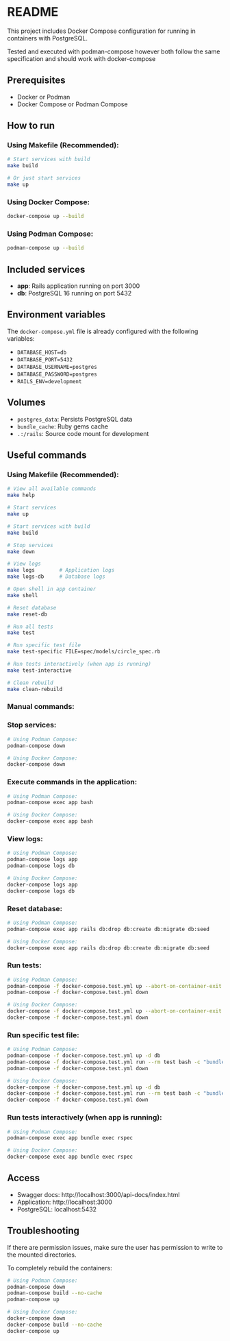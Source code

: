 # README

This project includes Docker Compose configuration for running in containers with PostgreSQL.

Tested and executed with podman-compose however both follow the same specification and should work with docker-compose

## Prerequisites

- Docker or Podman
- Docker Compose or Podman Compose

## How to run

### Using Makefile (Recommended):
```bash
# Start services with build
make build

# Or just start services
make up
```

### Using Docker Compose:
```bash
docker-compose up --build
```

### Using Podman Compose:
```bash
podman-compose up --build
```

## Included services

- **app**: Rails application running on port 3000
- **db**: PostgreSQL 16 running on port 5432

## Environment variables

The `docker-compose.yml` file is already configured with the following variables:

- `DATABASE_HOST=db`
- `DATABASE_PORT=5432`
- `DATABASE_USERNAME=postgres`
- `DATABASE_PASSWORD=postgres`
- `RAILS_ENV=development`

## Volumes

- `postgres_data`: Persists PostgreSQL data
- `bundle_cache`: Ruby gems cache
- `.:/rails`: Source code mount for development

## Useful commands

### Using Makefile (Recommended):
```bash
# View all available commands
make help

# Start services
make up

# Start services with build
make build

# Stop services
make down

# View logs
make logs        # Application logs
make logs-db     # Database logs

# Open shell in app container
make shell

# Reset database
make reset-db

# Run all tests
make test

# Run specific test file
make test-specific FILE=spec/models/circle_spec.rb

# Run tests interactively (when app is running)
make test-interactive

# Clean rebuild
make clean-rebuild
```

### Manual commands:

### Stop services:
```bash
# Using Podman Compose:
podman-compose down

# Using Docker Compose:
docker-compose down
```

### Execute commands in the application:
```bash
# Using Podman Compose:
podman-compose exec app bash

# Using Docker Compose:
docker-compose exec app bash
```

### View logs:
```bash
# Using Podman Compose:
podman-compose logs app
podman-compose logs db

# Using Docker Compose:
docker-compose logs app
docker-compose logs db
```

### Reset database:
```bash
# Using Podman Compose:
podman-compose exec app rails db:drop db:create db:migrate db:seed

# Using Docker Compose:
docker-compose exec app rails db:drop db:create db:migrate db:seed
```

### Run tests:

```sh
# Using Podman Compose:
podman-compose -f docker-compose.test.yml up --abort-on-container-exit
podman-compose -f docker-compose.test.yml down

# Using Docker Compose:
docker-compose -f docker-compose.test.yml up --abort-on-container-exit
docker-compose -f docker-compose.test.yml down
```

### Run specific test file:
```sh
# Using Podman Compose:
podman-compose -f docker-compose.test.yml up -d db
podman-compose -f docker-compose.test.yml run --rm test bash -c "bundle exec rspec spec/models/circle_spec.rb"
podman-compose -f docker-compose.test.yml down

# Using Docker Compose:
docker-compose -f docker-compose.test.yml up -d db
docker-compose -f docker-compose.test.yml run --rm test bash -c "bundle exec rspec spec/models/circle_spec.rb"
docker-compose -f docker-compose.test.yml down
```

### Run tests interactively (when app is running):
```bash
# Using Podman Compose:
podman-compose exec app bundle exec rspec

# Using Docker Compose:
docker-compose exec app bundle exec rspec
```

## Access
- Swagger docs: http://localhost:3000/api-docs/index.html
- Application: http://localhost:3000
- PostgreSQL: localhost:5432

## Troubleshooting

If there are permission issues, make sure the user has permission to write to the mounted directories.

To completely rebuild the containers:
```bash
# Using Podman Compose:
podman-compose down
podman-compose build --no-cache
podman-compose up

# Using Docker Compose:
docker-compose down
docker-compose build --no-cache
docker-compose up
```
